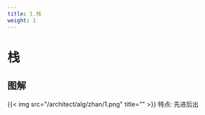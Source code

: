 ```yaml
---
title: 1.栈
weight: 1
---
```

# 栈
## 图解
{{< img src="/architect/alg/zhan/1.png" title="" >}}
特点: 先进后出
